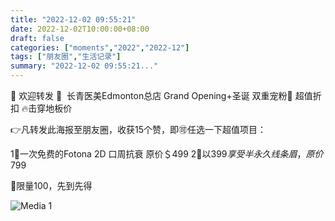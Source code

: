 ```yaml
---
title: "2022-12-02 09:55:21"
date: 2022-12-02T10:00:00+08:00
draft: false
categories: ["moments","2022","2022-12"]
tags: ["朋友圈","生活记录"]
summary: "2022-12-02 09:55:21..."
---
```


🎄 欢迎转发 🎄
​
​长青医美Edmonton总店 Grand Opening+圣诞
双重宠粉💖 超值折扣 🔥击穿地板价

👉凡转发此海报至朋友圈，收获15个赞，即🉑️任选一下超值项目：

1⃣️一次免费的Fotona 2D 口周抗衰 原价＄499
2⃣️以$399享受半永久线条眉，原价$799

🎁限量100，先到先得

![Media 1](/Moments/photos/2022-12-02/202212020955210.jpg)

